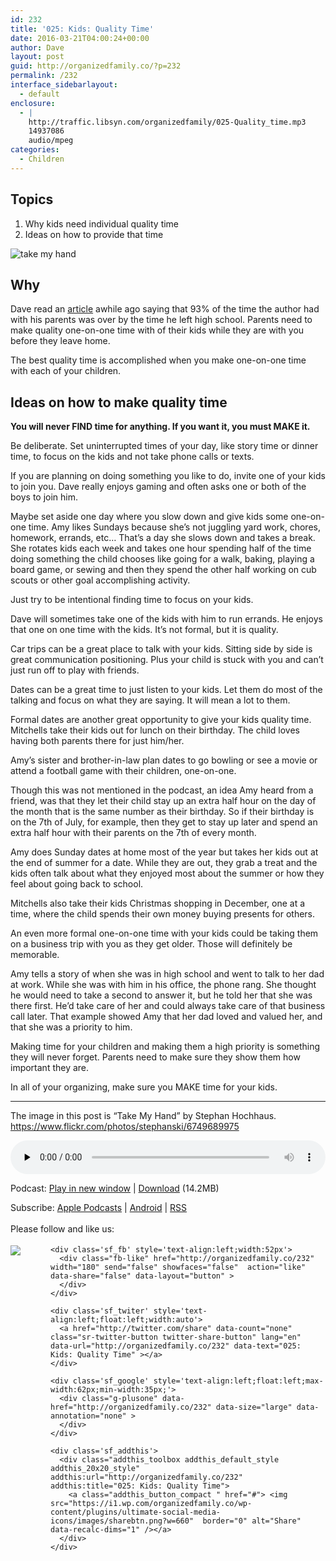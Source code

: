 ```yaml
---
id: 232
title: '025: Kids: Quality Time'
date: 2016-03-21T04:00:24+00:00
author: Dave
layout: post
guid: http://organizedfamily.co/?p=232
permalink: /232
interface_sidebarlayout:
  - default
enclosure:
  - |
    http://traffic.libsyn.com/organizedfamily/025-Quality_time.mp3
    14937086
    audio/mpeg
categories:
  - Children
---
```

## Topics

  1. Why kids need individual quality time
  2. Ideas on how to provide that time

<img src="https://i1.wp.com/organizedfamily.co/wp-content/uploads/2016/03/6749689975_2393a32ba0_z.jpg?w=660" alt="take my hand" data-recalc-dims="1" /> 

## Why

Dave read an [article](http://waitbutwhy.com/2015/12/the-tail-end.html) awhile ago saying that 93% of the time the author had with his parents was over by the time he left high school. Parents need to make quality one-on-one time with of their kids while they are with you before they leave home.

The best quality time is accomplished when you make one-on-one time with each of your children.

## Ideas on how to make quality time

**You will never FIND time for anything. If you want it, you must MAKE it.**

Be deliberate. Set uninterrupted times of your day, like story time or dinner time, to focus on the kids and not take phone calls or texts.

If you are planning on doing something you like to do, invite one of your kids to join you. Dave really enjoys gaming and often asks one or both of the boys to join him.

Maybe set aside one day where you slow down and give kids some one-on-one time. Amy likes Sundays because she&#8217;s not juggling yard work, chores, homework, errands, etc&#8230; That&#8217;s a day she slows down and takes a break. She rotates kids each week and takes one hour spending half of the time doing something the child chooses like going for a walk, baking, playing a board game, or sewing and then they spend the other half working on cub scouts or other goal accomplishing activity.

Just try to be intentional finding time to focus on your kids.

Dave will sometimes take one of the kids with him to run errands. He enjoys that one on one time with the kids. It&#8217;s not formal, but it is quality.

Car trips can be a great place to talk with your kids. Sitting side by side is great communication positioning. Plus your child is stuck with you and can&#8217;t just run off to play with friends.

Dates can be a great time to just listen to your kids. Let them do most of the talking and focus on what they are saying. It will mean a lot to them.

Formal dates are another great opportunity to give your kids quality time. Mitchells take their kids out for lunch on their birthday. The child loves having both parents there for just him/her.

Amy&#8217;s sister and brother-in-law plan dates to go bowling or see a movie or attend a football game with their children, one-on-one.

Though this was not mentioned in the podcast, an idea Amy heard from a friend, was that they let their child stay up an extra half hour on the day of the month that is the same number as their birthday. So if their birthday is on the 7th of July, for example, then they get to stay up later and spend an extra half hour with their parents on the 7th of every month.

Amy does Sunday dates at home most of the year but takes her kids out at the end of summer for a date. While they are out, they grab a treat and the kids often talk about what they enjoyed most about the summer or how they feel about going back to school.

Mitchells also take their kids Christmas shopping in December, one at a time, where the child spends their own money buying presents for others.

An even more formal one-on-one time with your kids could be taking them on a business trip with you as they get older. Those will definitely be memorable.

Amy tells a story of when she was in high school and went to talk to her dad at work. While she was with him in his office, the phone rang. She thought he would need to take a second to answer it, but he told her that she was there first. He&#8217;d take care of her and could always take care of that business call later. That example showed Amy that her dad loved and valued her, and that she was a priority to him.

Making time for your children and making them a high priority is something they will never forget. Parents need to make sure they show them how important they are.

In all of your organizing, make sure you MAKE time for your kids.

* * *

The image in this post is &#8220;Take My Hand&#8221; by Stephan Hochhaus. https://www.flickr.com/photos/stephanski/6749689975

<div class="powerpress_player" id="powerpress_player_5347">
  <audio class="wp-audio-shortcode" id="audio-232-27" preload="none" style="width: 100%;" controls="controls"><source type="audio/mpeg" src="http://traffic.libsyn.com/organizedfamily/025-Quality_time.mp3?_=27" /><a href="http://traffic.libsyn.com/organizedfamily/025-Quality_time.mp3">http://traffic.libsyn.com/organizedfamily/025-Quality_time.mp3</a></audio>
</div>

<p class="powerpress_links powerpress_links_mp3">
  Podcast: <a href="http://traffic.libsyn.com/organizedfamily/025-Quality_time.mp3" class="powerpress_link_pinw" target="_blank" title="Play in new window" onclick="return powerpress_pinw('http://organizedfamily.co/?powerpress_pinw=232-podcast');" rel="nofollow">Play in new window</a> | <a href="http://traffic.libsyn.com/organizedfamily/025-Quality_time.mp3" class="powerpress_link_d" title="Download" rel="nofollow" download="025-Quality_time.mp3">Download</a> (14.2MB)
</p>

<p class="powerpress_links powerpress_subscribe_links">
  Subscribe: <a href="https://itunes.apple.com/us/podcast/organized-family/id1047979605?mt=2&ls=1#episodeGuid=http%3A%2F%2Forganizedfamily.co%2F%3Fp%3D232" class="powerpress_link_subscribe powerpress_link_subscribe_itunes" title="Subscribe on Apple Podcasts" rel="nofollow">Apple Podcasts</a> | <a href="http://subscribeonandroid.com/organizedfamily.co/feed/podcast" class="powerpress_link_subscribe powerpress_link_subscribe_android" title="Subscribe on Android" rel="nofollow">Android</a> | <a href="http://organizedfamily.co/feed/podcast" class="powerpress_link_subscribe powerpress_link_subscribe_rss" title="Subscribe via RSS" rel="nofollow">RSS</a>
</p>

<div class='sfsi_Sicons' style='width: 100%; display: inline-block; vertical-align: middle; text-align:left'>
  <div style='margin:0px 8px 0px 0px; line-height: 24px'>
    <span>Please follow and like us:</span>
  </div>
  
  <div class='sfsi_socialwpr'>
    <div class='sf_subscrbe' style='text-align:left;float:left;width:64px'>
      <a href="http://www.specificfeeds.com/widget/emailsubscribe/MTc5ODgx/OA==/" target="_blank"><img src="https://i2.wp.com/organizedfamily.co/wp-content/plugins/ultimate-social-media-icons/images/follow_subscribe.png?w=660" data-recalc-dims="1" /></a>
    </div>
    
    <div class='sf_fb' style='text-align:left;width:52px'>
      <div class="fb-like" href="http://organizedfamily.co/232" width="180" send="false" showfaces="false"  action="like" data-share="false" data-layout="button" >
      </div>
    </div>
    
    <div class='sf_twiter' style='text-align:left;float:left;width:auto'>
      <a href="http://twitter.com/share" data-count="none" class="sr-twitter-button twitter-share-button" lang="en" data-url="http://organizedfamily.co/232" data-text="025: Kids: Quality Time" ></a>
    </div>
    
    <div class='sf_google' style='text-align:left;float:left;max-width:62px;min-width:35px;'>
      <div class="g-plusone" data-href="http://organizedfamily.co/232" data-size="large" data-annotation="none" >
      </div>
    </div>
    
    <div class='sf_addthis'>
      <div class="addthis_toolbox addthis_default_style addthis_20x20_style" addthis:url="http://organizedfamily.co/232" addthis:title="025: Kids: Quality Time">
        <a class="addthis_button_compact " href="#"> <img src="https://i1.wp.com/organizedfamily.co/wp-content/plugins/ultimate-social-media-icons/images/sharebtn.png?w=660"  border="0" alt="Share" data-recalc-dims="1" /></a>
      </div>
    </div>
  </div>
</div>